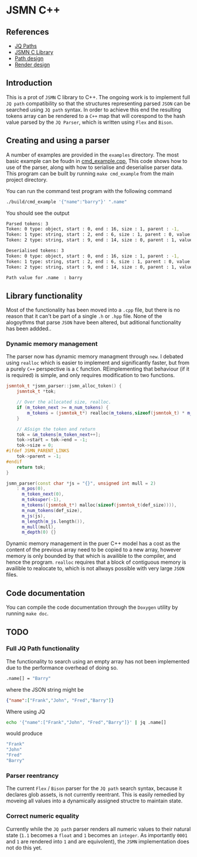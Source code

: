 # JSMN C++

## References

- [JQ Paths](https://jqlang.org/manual/)
- [JSMN C Library](https://github.com/zserge/jsmn)
- [Path design](docs/path-design.md)
- [Render design](docs/render-design.md)

## Introduction

This is a prot of `JSMN` C library to C++. The ongoing work is to implement full `JQ path` compatibility so that the structures representing parsed `JSON` can be searched using `JQ path` syntax. In order to achieve this end the resulting tokens array can be rendered to a `C++` map that will corespond to the hash value parsed by the `JQ Parser`, which is written using `Flex` and `Bison`.

## Creating and using a parser

A number of examples are provided in the `examples` directory. The most basic example can be foudn in [cmd_example.cpp](examples/cmd_example.cpp), This code shows how to use of the parser, along with how to serialise and deserialise parser data. This program can be built by running `make cmd_example` from the main project directory.

You can run the command test program with the following command

```bash
./build/cmd_example '{"name":"barry"}' ".name"
```

You should see the output

```bash
Parsed tokens: 3
Token: 0 type: object, start : 0, end : 16, size : 1, parent : -1, 
Token: 1 type: string, start : 2, end : 6, size : 1, parent : 0, value: "name"
Token: 2 type: string, start : 9, end : 14, size : 0, parent : 1, value: "barry"

Deserialised tokens: 3
Token: 0 type: object, start : 0, end : 16, size : 1, parent : -1, 
Token: 1 type: string, start : 2, end : 6, size : 1, parent : 0, value: "name"
Token: 2 type: string, start : 9, end : 14, size : 0, parent : 1, value: "barry"

Path value for .name  : barry
```

## Library functionality

Most of the functionality has been moved into a `.cpp` file, but there is no reason that it can't be part of a single `.h` or `.hpp` file. None of the alogoythms that parse `JSON` have been altered, but aditional functionality has been addded..

### Dynamic memory management

The parser now has dynamic memory managment through `new`. I debated using `realloc` which is easier to implement and significantly faster, but from a purely `C++` perspective is a `C` function. REimplementing that behaviour (if it is required) is simple, and only requires modification to two functions.

```c++
jsmntok_t *jsmn_parser::jsmn_alloc_token() {
    jsmntok_t *tok;

    // Over the allocated size, realloc.
    if (m_token_next >= m_num_tokens) {
        m_tokens = (jsmntok_t*) realloc(m_tokens,sizeof(jsmntok_t) * m_num_tokens *m_mull);
    }

    // ASsign the token and return
    tok = &m_tokens[m_token_next++];
    tok->start = tok->end = -1;
    tok->size = 0;
#ifdef JSMN_PARENT_LINKS
    tok->parent = -1;
#endif
    return tok;
}

jsmn_parser(const char *js = "{}", unsigned int mull = 2)
    : m_pos(0), 
      m_token_next(0), 
      m_toksuper(-1),
      m_tokens((jsmntok_t*) malloc(sizeof(jsmntok_t(def_size)))), 
      m_num_tokens(def_size),
      m_js(js), 
      m_length(m_js.length()), 
      m_mull(mull), 
      m_depth(0) {}
```

Dynamic memory management in the puer C++ model has a cost as the content of the previous array need to be copied to a new array, however memory is only bounded by that which is availible to the compiler, and hence the program. `realloc` requires that a block of contiguous memory is availible to realocate to, which is not allways possible with very large `JSON` files.

## Code documentation

You can compile the code documentation through the `Doxygen` utility by running `make doc`. 

## TODO

### Full JQ Path functionality 

The functionality to search using an empty array has not been implemented due to the performance overhead of doing so.

```bash
.name[] = "Barry"
```

where the JSON string might be

```json
{"name":["Frank","John", "Fred","Barry"]}
```

Where using JQ 

```bash 
echo '{"name":["Frank","John", "Fred","Barry"]}' | jq .name[] 
```

would produce

```bash
"Frank"
"John"
"Fred"
"Barry"
```

### Parser reentrancy

The current `Flex` / `Bison` parser for the `JQ path` search syntax, because it declares glob assets, is not currently reentrant. This is easily remedied by moveing all values into a dynamically assigned structre to maintain state.

### Correct numeric equality

Currently while the `JQ path` parser renders all numeric values to their natural state (`1.1` becomes a `float` and `1` becomes an `integer`. As importantly `0001` and `1` are rendered into `1` and are equivolent), the `JSMN` implementation does not do this yet.
